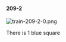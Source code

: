 #### 209-2
![train-209-2-0.png](https://github.com/lil-lab/nlvr/raw/master/nlvr/train/images/30/train-209-2-0.png "train-209-2-0.png")

There is 1 blue square